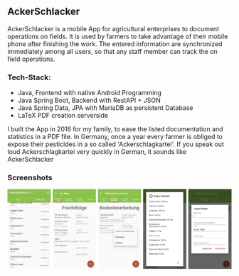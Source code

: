 ## AckerSchlacker

AckerSchlacker is a mobile App for agricultural enterprises to document operations on fields. It is used by farmers to take advantage of their mobile phone after finishing the work.
The entered information are synchronized immediately among all users, so that any staff member can track the on field operations.

### Tech-Stack:
- Java, Frontend with native Android Programming 
- Java Spring Boot, Backend with RestAPI + JSON
- Java Spring Data, JPA with MariaDB as persistent Database
- LaTeX PDF creation serverside

I built the App in 2016 for my family, to ease the listed documentation and statistics in a PDF file. 
In Germany, once a year every farmer is obliged to expose their pesticides in a so called 'Ackerschlagkartei'. 
If you speak out loud Ackerschlagkartei very quickly in German, it sounds like AckerSchlacker

### Screenshots

![screenshots](../assets/img/ackerschlacker.png)

